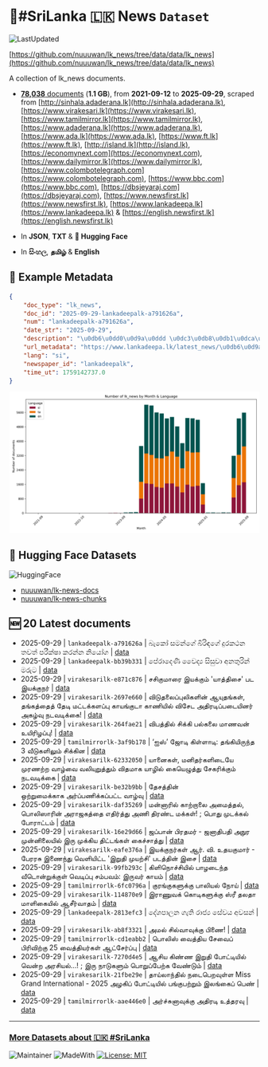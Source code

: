 # 📄#SriLanka 🇱🇰 News `Dataset`

![LastUpdated](https://img.shields.io/badge/last_updated-2025--09--29_16:22:36-green)

[https://github.com/nuuuwan/lk_news/tree/data/data/lk_news](https://github.com/nuuuwan/lk_news/tree/data/data/lk_news)

A collection of lk_news documents.

- [**78,038** documents](https://github.com/nuuuwan/lk_news/tree/data/data/lk_news) (**1.1 GB**), from **2021-09-12** to **2025-09-29**, scraped from [http://sinhala.adaderana.lk](http://sinhala.adaderana.lk), [https://www.virakesari.lk](https://www.virakesari.lk), [https://www.tamilmirror.lk](https://www.tamilmirror.lk), [https://www.adaderana.lk](https://www.adaderana.lk), [https://www.ada.lk](https://www.ada.lk), [https://www.ft.lk](https://www.ft.lk), [http://island.lk](http://island.lk), [https://economynext.com](https://economynext.com), [https://www.dailymirror.lk](https://www.dailymirror.lk), [https://www.colombotelegraph.com](https://www.colombotelegraph.com), [https://www.bbc.com](https://www.bbc.com), [https://dbsjeyaraj.com](https://dbsjeyaraj.com), [https://www.newsfirst.lk](https://www.newsfirst.lk), [https://www.lankadeepa.lk](https://www.lankadeepa.lk) & [https://english.newsfirst.lk](https://english.newsfirst.lk)

- In **JSON**, **TXT** & **🤗 Hugging Face**

- In **සිංහල**, **தமிழ்** & **English**

## 📝 Example Metadata

```json
{
    "doc_type": "lk_news",
    "doc_id": "2025-09-29-lankadeepalk-a791626a",
    "num": "lankadeepalk-a791626a",
    "date_str": "2025-09-29",
    "description": "\u0db6\u0dd0\u0d9a\u0ddd \u0dc3\u0db8\u0db1\u0dca\u0d9c\u0dda \u0db6\u0dd2\u0dbb\u0dd2\u0db3\u0d9c\u0dda \u0daf\u0dd4\u0dbb\u0d9a\u0dae\u0db1 \u0dad\u0dc0\u0dad\u0dca \u0db4\u0dbb\u0dd3\u0d9a\u0dca\u0dc2\u0dcf \u0d9a\u0dbb\u0db1\u0dca\u0db1 \u0db1\u0dd2\u0dba\u0ddd\u0d9c",
    "url_metadata": "https://www.lankadeepa.lk/latest_news/\u0db6\u0d9a-\u0dc3\u0db8\u0db1\u0d9c-\u0db6\u0dbb\u0db3\u0d9c-\u0daf\u0dbb\u0d9a\u0dae\u0db1-\u0dad\u0dc0\u0dad-\u0db4\u0dbb\u0d9a\u0dc2-\u0d9a\u0dbb\u0db1\u0db1-\u0db1\u0dba\u0d9c/1-680423",
    "lang": "si",
    "newspaper_id": "lankadeepalk",
    "time_ut": 1759142737.0
}
```

![Chart](https://raw.githubusercontent.com/nuuuwan/lk_news/refs/heads/data/data/lk_news/docs_by_month_and_lang.png)

## 🤗 Hugging Face Datasets

![HuggingFace](https://img.shields.io/badge/-HuggingFace-FDEE21?style=for-the-badge&logo=HuggingFace)

- [nuuuwan/lk-news-docs](https://huggingface.co/datasets/nuuuwan/lk-news-docs)
- [nuuuwan/lk-news-chunks](https://huggingface.co/datasets/nuuuwan/lk-news-chunks)

## 🆕 20 Latest documents

- 2025-09-29 | `lankadeepalk-a791626a` | බැකෝ සමන්ගේ බිරිඳගේ දුරකථන තවත් පරීක්ෂා කරන්න නියෝග | [data](https://github.com/nuuuwan/lk_news/tree/data/data/lk_news/2020s/2025/2025-09-29-lankadeepalk-a791626a)
- 2025-09-29 | `lankadeepalk-bb39b331` | පේරාදෙණි වෛද්‍ය සිසුවා අනතුරින් මරුට | [data](https://github.com/nuuuwan/lk_news/tree/data/data/lk_news/2020s/2025/2025-09-29-lankadeepalk-bb39b331)
- 2025-09-29 | `virakesarilk-e871c876` | சசிகுமாரை இயக்கும் 'யாத்திசை' பட இயக்குநர் | [data](https://github.com/nuuuwan/lk_news/tree/data/data/lk_news/2020s/2025/2025-09-29-virakesarilk-e871c876)
- 2025-09-29 | `virakesarilk-2697e660` | விடுதலைப்புலிகளின் ஆயுதங்கள், தங்கத்தைத் தேடி மட்டக்களப்பு காயங்குடா காணியில் விசேட அதிரடிப்படையினர் அகழ்வு நடவடிக்கை! | [data](https://github.com/nuuuwan/lk_news/tree/data/data/lk_news/2020s/2025/2025-09-29-virakesarilk-2697e660)
- 2025-09-29 | `virakesarilk-264fae21` | விபத்தில் சிக்கி பல்கலை மாணவன் உயிரிழப்பு! | [data](https://github.com/nuuuwan/lk_news/tree/data/data/lk_news/2020s/2025/2025-09-29-virakesarilk-264fae21)
- 2025-09-29 | `tamilmirrorlk-3af9b178` | ‘ஐஸ்’ ஜோடி கிள்ளாடி: தங்கியிருந்த 3 வீடுகளிலும் சிக்கின | [data](https://github.com/nuuuwan/lk_news/tree/data/data/lk_news/2020s/2025/2025-09-29-tamilmirrorlk-3af9b178)
- 2025-09-29 | `virakesarilk-62332050` | யானைகள், மனிதர்களிடையே முரணற்ற வாழ்வை வலியுறுத்தும் விதமாக யாழில் கையெழுத்து சேகரிக்கும் நடவடிக்கை | [data](https://github.com/nuuuwan/lk_news/tree/data/data/lk_news/2020s/2025/2025-09-29-virakesarilk-62332050)
- 2025-09-29 | `virakesarilk-be32b9bb` | தேசத்தின் ஒற்றுமைக்காக அர்ப்பணிக்கப்பட்ட வாழ்வு | [data](https://github.com/nuuuwan/lk_news/tree/data/data/lk_news/2020s/2025/2025-09-29-virakesarilk-be32b9bb)
- 2025-09-29 | `virakesarilk-daf35269` | மன்னாரில் காற்றாலை அமைத்தல், பொலிஸாரின் அராஜகத்தை எதிர்த்து அணி திரண்ட மக்கள்! ; பொது முடக்கல் போராட்டம் | [data](https://github.com/nuuuwan/lk_news/tree/data/data/lk_news/2020s/2025/2025-09-29-virakesarilk-daf35269)
- 2025-09-29 | `virakesarilk-16e29d66` | ஜப்பான் பிரதமர் - ஜனாதிபதி அநுர முன்னிலையில் இரு முக்கிய திட்டங்கள் கைச்சாத்து | [data](https://github.com/nuuuwan/lk_news/tree/data/data/lk_news/2020s/2025/2025-09-29-virakesarilk-16e29d66)
- 2025-09-29 | `virakesarilk-eafe376a` | இயக்குநர்கள் ஆர். வி. உதயகுமார் - பேரரசு இணைந்து வெளியிட்ட 'இறுதி முயற்சி' படத்தின் இசை | [data](https://github.com/nuuuwan/lk_news/tree/data/data/lk_news/2020s/2025/2025-09-29-virakesarilk-eafe376a)
- 2025-09-29 | `virakesarilk-99fb293c` | கிளிநொச்சியில் பாழடைந்த வீடொன்றுக்குள் வெடிப்பு சம்பவம்: இருவர் காயம் | [data](https://github.com/nuuuwan/lk_news/tree/data/data/lk_news/2020s/2025/2025-09-29-virakesarilk-99fb293c)
- 2025-09-29 | `tamilmirrorlk-6fc0796a` | குரங்குகளுக்கு பாலியல் நோய் | [data](https://github.com/nuuuwan/lk_news/tree/data/data/lk_news/2020s/2025/2025-09-29-tamilmirrorlk-6fc0796a)
- 2025-09-29 | `virakesarilk-114870e9` | இராணுவக் கொடிகளுக்கு ஸ்ரீ தலதா மாளிகையில் ஆசீர்வாதம் | [data](https://github.com/nuuuwan/lk_news/tree/data/data/lk_news/2020s/2025/2025-09-29-virakesarilk-114870e9)
- 2025-09-29 | `lankadeepalk-2813efc3` | දේශපාලන ගැති රාජ්‍ය සේවය අවසන් | [data](https://github.com/nuuuwan/lk_news/tree/data/data/lk_news/2020s/2025/2025-09-29-lankadeepalk-2813efc3)
- 2025-09-29 | `virakesarilk-ab8f3321` | அமல் சில்வாவுக்கு பிணை! | [data](https://github.com/nuuuwan/lk_news/tree/data/data/lk_news/2020s/2025/2025-09-29-virakesarilk-ab8f3321)
- 2025-09-29 | `tamilmirrorlk-cd1eabb2` | பொலிஸ் வைத்திய சேவைப் பிரிவிற்கு 25 வைத்தியர்கள் ஆட்சேர்ப்பு | [data](https://github.com/nuuuwan/lk_news/tree/data/data/lk_news/2020s/2025/2025-09-29-tamilmirrorlk-cd1eabb2)
- 2025-09-29 | `virakesarilk-7270d4e5` | ஆசிய கிண்ண இறுதி போட்டியில்  வென்ற அரசியல்…! ; இரு நாடுகளும் பொறுப்பேற்க வேண்டும் | [data](https://github.com/nuuuwan/lk_news/tree/data/data/lk_news/2020s/2025/2025-09-29-virakesarilk-7270d4e5)
- 2025-09-29 | `virakesarilk-21fbe29e` | தாய்லாந்தில் நடைபெறவுள்ள Miss Grand International - 2025 அழகிப் போட்டியில் பங்குபற்றும் இலங்கைப் பெண் | [data](https://github.com/nuuuwan/lk_news/tree/data/data/lk_news/2020s/2025/2025-09-29-virakesarilk-21fbe29e)
- 2025-09-29 | `tamilmirrorlk-aae446e0` | அர்ச்சுனாவுக்கு அதிரடி உத்தரவு | [data](https://github.com/nuuuwan/lk_news/tree/data/data/lk_news/2020s/2025/2025-09-29-tamilmirrorlk-aae446e0)

---

### [More Datasets about 🇱🇰 #SriLanka](https://github.com/nuuuwan/lk_datasets)

![Maintainer](https://img.shields.io/badge/maintainer-nuuuwan-red)
![MadeWith](https://img.shields.io/badge/made_with-python-blue)
[![License: MIT](https://img.shields.io/badge/License-MIT-yellow.svg)](https://opensource.org/licenses/MIT)
